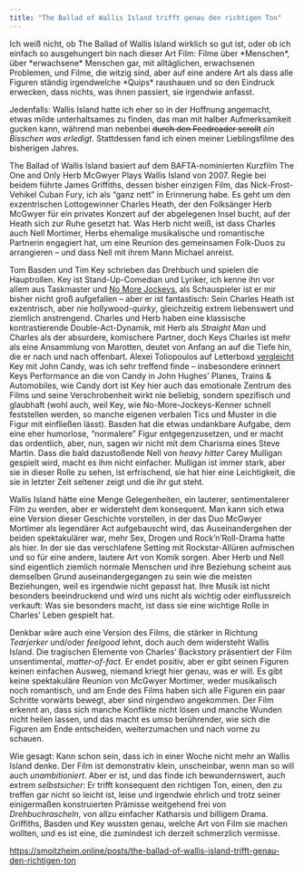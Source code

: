 ```yaml
---
title: "The Ballad of Wallis Island trifft genau den richtigen Ton"
---
```


<div class="trix-content">Ich weiß nicht, ob The Ballad of Wallis Island wirklich so gut ist, oder ob ich einfach so ausgehungert bin nach dieser Art Film: Filme über *Menschen*, über *erwachsene* Menschen gar, mit alltäglichen, erwachsenen Problemen, und Filme, die witzig sind, aber auf eine andere Art als dass alle Figuren ständig irgendwelche *Quips* raushauen und so den Eindruck erwecken, dass nichts, was ihnen passiert, sie irgendwie anfasst.

Jedenfalls: Wallis Island hatte ich eher so in der Hoffnung angemacht, etwas milde unterhaltsames zu finden, das man mit halber Aufmerksamkeit gucken kann, während man nebenbei <del>durch den Feedreader scrollt</del> *ein Bisschen was erledigt*. Stattdessen fand ich einen meiner Lieblingsfilme des bisherigen Jahres.

The Ballad of Wallis Island basiert auf dem BAFTA-nominierten Kurzfilm The One and Only Herb McGwyer Plays Wallis Island von 2007. Regie bei beidem führte James Griffiths, dessen bisher einzigen Film, das Nick-Frost-Vehikel Cuban Fury, ich als “ganz nett” in Erinnerung habe. Es geht um den exzentrischen Lottogewinner Charles Heath, der den Folksänger Herb McGwyer für ein privates Konzert auf der abgelegenen Insel bucht, auf der Heath sich zur Ruhe gesetzt hat. Was Herb nicht weiß, ist dass Charles auch Nell Mortimer, Herbs ehemalige musikalische und romantische Partnerin engagiert hat, um eine Reunion des gemeinsamen Folk-Duos zu arrangieren – und dass Nell mit ihrem Mann Michael anreist.

Tom Basden und Tim Key schrieben das Drehbuch und spielen die Hauptrollen. Key ist Stand-Up-Comedian und Lyriker, ich kenne ihn vor allem aus Taskmaster und [No More Jockeys](https://www.youtube.com/@NoMoreJockeys), als Schauspieler ist er mir bisher nicht groß aufgefallen – aber er ist fantastisch: Sein Charles Heath ist exzentrisch, aber nie hollywood-*quirky*, gleichzeitig extrem liebenswert und ziemlich anstrengend. Charles und Herb haben eine klassische kontrastierende Double-Act-Dynamik, mit Herb als *Straight Man* und Charles als der absurdere, komischere Partner, doch Keys Charles ist mehr als eine Ansammlung von Marotten, deutet von Anfang an auf die Tiefe hin, die er nach und nach offenbart. Alexei Toliopoulos auf Letterboxd [vergleicht](https://letterboxd.com/thisisalexei/film/the-ballad-of-wallis-island/) Key mit John Candy, was ich sehr treffend finde – insbesondere erinnert Keys Performance an die von Candy in John Hughes’ Planes, Trains &amp; Automobiles, wie Candy dort ist Key hier auch das emotionale Zentrum des Films und seine Verschrobenheit wirkt nie beliebig, sondern spezifisch und glaubhaft (wohl auch, weil Key, wie No-More-Jockeys-Kenner schnell feststellen werden, so manche eigenen verbalen Tics und Muster in die Figur mit einfließen lässt). Basden hat die etwas undankbare Aufgabe, dem eine eher humorlose, “normalere” Figur entgegenzusetzen, und er macht das ordentlich, aber, nun, sagen wir nicht mit dem Charisma eines Steve Martin. Dass die bald dazustoßende Nell von *heavy hitter* Carey Mulligan gespielt wird, macht es ihm nicht einfacher. Mulligan ist immer stark, aber sie in dieser Rolle zu sehen, ist erfrischend, sie hat hier eine Leichtigkeit, die sie in letzter Zeit seltener zeigt und die ihr gut steht.

Wallis Island hätte eine Menge Gelegenheiten, ein lauterer, sentimentalerer Film zu werden, aber er widersteht dem konsequent. Man kann sich etwa eine Version dieser Geschichte vorstellen, in der das Duo McGwyer Mortimer als legendärer Act aufgebauscht wird, das Auseinandergehen der beiden spektakulärer war, mehr Sex, Drogen und Rock’n’Roll-Drama hatte als hier. In der sie das verschlafene Setting mit Rockstar-Allüren aufmischen und so für eine andere, lautere Art von Komik sorgen. Aber Herb und Nell sind eigentlich ziemlich normale Menschen und ihre Beziehung scheint aus demselben Grund auseinandergegangen zu sein wie die meisten Beziehungen, weil es irgendwie nicht gepasst hat. Ihre Musik ist nicht besonders beeindruckend und wird uns nicht als wichtig oder einflussreich verkauft: Was sie besonders macht, ist dass sie eine wichtige Rolle in Charles’ Leben gespielt hat.

Denkbar wäre auch eine Version des Films, die stärker in Richtung *Tearjerker* und/oder *feelgood* lehnt, doch auch dem widersteht Wallis Island. Die tragischen Elemente von Charles’ Backstory präsentiert der Film unsentimental, *matter-of-fact*. Er endet positiv, aber er gibt seinen Figuren keinen einfachen Ausweg, niemand kriegt hier genau, was er will. Es gibt keine spektakuläre Reunion von McGwyer Mortimer, weder musikalisch noch romantisch, und am Ende des Films haben sich alle Figuren ein paar Schritte vorwärts bewegt, aber sind nirgendwo angekommen. Der Film erkennt an, dass sich manche Konflikte nicht lösen und manche Wunden nicht heilen lassen, und das macht es umso berührender, wie sich die Figuren am Ende entscheiden, weiterzumachen und nach vorne zu schauen.

Wie gesagt: Kann schon sein, dass ich in einer Woche nicht mehr an Wallis Island denke. Der Film ist demonstrativ klein, unscheinbar, wenn man so will auch *unambitioniert*. Aber er ist, und das finde ich bewundernswert, auch extrem *selbstsicher*: Er trifft konsequent den richtigen Ton, einen, den zu treffen gar nicht so leicht ist, leise und irgendwie ehrlich und trotz seiner einigermaßen konstruierten Prämisse weitgehend frei von *Drehbuchrascheln*, von allzu einfacher Katharsis und billigem Drama. Griffiths, Basden und Key wussten genau, welche Art von Film sie machen wollten, und es ist eine, die zumindest ich derzeit schmerzlich vermisse.

</div>

https://smoitzheim.online/posts/the-ballad-of-wallis-island-trifft-genau-den-richtigen-ton